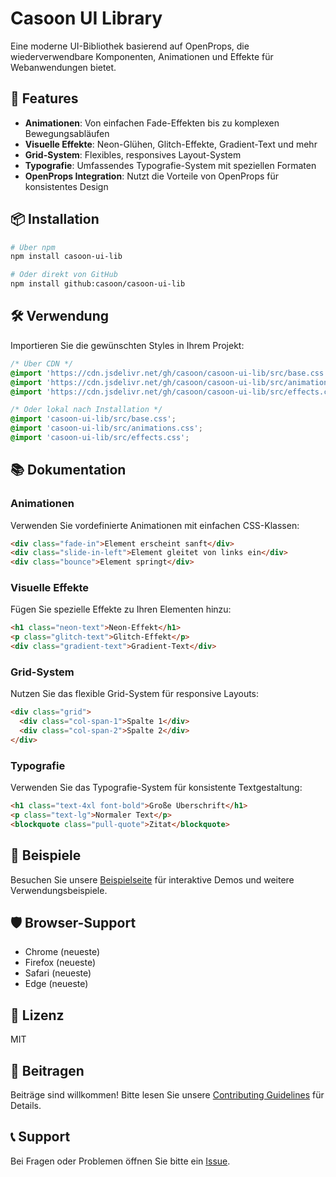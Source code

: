 # Casoon UI Library

Eine moderne UI-Bibliothek basierend auf OpenProps, die wiederverwendbare Komponenten, Animationen und Effekte für Webanwendungen bietet.

## 🚀 Features

- **Animationen**: Von einfachen Fade-Effekten bis zu komplexen Bewegungsabläufen
- **Visuelle Effekte**: Neon-Glühen, Glitch-Effekte, Gradient-Text und mehr
- **Grid-System**: Flexibles, responsives Layout-System
- **Typografie**: Umfassendes Typografie-System mit speziellen Formaten
- **OpenProps Integration**: Nutzt die Vorteile von OpenProps für konsistentes Design

## 📦 Installation

```bash
# Über npm
npm install casoon-ui-lib

# Oder direkt von GitHub
npm install github:casoon/casoon-ui-lib
```

## 🛠️ Verwendung

Importieren Sie die gewünschten Styles in Ihrem Projekt:

```css
/* Über CDN */
@import 'https://cdn.jsdelivr.net/gh/casoon/casoon-ui-lib/src/base.css';
@import 'https://cdn.jsdelivr.net/gh/casoon/casoon-ui-lib/src/animations.css';
@import 'https://cdn.jsdelivr.net/gh/casoon/casoon-ui-lib/src/effects.css';

/* Oder lokal nach Installation */
@import 'casoon-ui-lib/src/base.css';
@import 'casoon-ui-lib/src/animations.css';
@import 'casoon-ui-lib/src/effects.css';
```

## 📚 Dokumentation

### Animationen

Verwenden Sie vordefinierte Animationen mit einfachen CSS-Klassen:

```html
<div class="fade-in">Element erscheint sanft</div>
<div class="slide-in-left">Element gleitet von links ein</div>
<div class="bounce">Element springt</div>
```

### Visuelle Effekte

Fügen Sie spezielle Effekte zu Ihren Elementen hinzu:

```html
<h1 class="neon-text">Neon-Effekt</h1>
<p class="glitch-text">Glitch-Effekt</p>
<div class="gradient-text">Gradient-Text</div>
```

### Grid-System

Nutzen Sie das flexible Grid-System für responsive Layouts:

```html
<div class="grid">
  <div class="col-span-1">Spalte 1</div>
  <div class="col-span-2">Spalte 2</div>
</div>
```

### Typografie

Verwenden Sie das Typografie-System für konsistente Textgestaltung:

```html
<h1 class="text-4xl font-bold">Große Überschrift</h1>
<p class="text-lg">Normaler Text</p>
<blockquote class="pull-quote">Zitat</blockquote>
```

## 🎯 Beispiele

Besuchen Sie unsere [Beispielseite](https://casoon.github.io/casoon-ui-lib/examples/) für interaktive Demos und weitere Verwendungsbeispiele.

## 🛡️ Browser-Support

- Chrome (neueste)
- Firefox (neueste)
- Safari (neueste)
- Edge (neueste)

## 📝 Lizenz

MIT

## 🤝 Beitragen

Beiträge sind willkommen! Bitte lesen Sie unsere [Contributing Guidelines](CONTRIBUTING.md) für Details.

## 📞 Support

Bei Fragen oder Problemen öffnen Sie bitte ein [Issue](https://github.com/casoon/casoon-ui-lib/issues).
